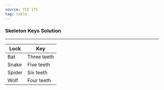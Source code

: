 ```yaml
---
source: TCE 175
tag: table
---
```


### Skeleton Keys Solution
---
|Lock|Key|
|------|----------|
|Bat|Three teeth|
|Snake|Five teeth|
|Spider|Six teeth|
|Wolf|Four teeth|
